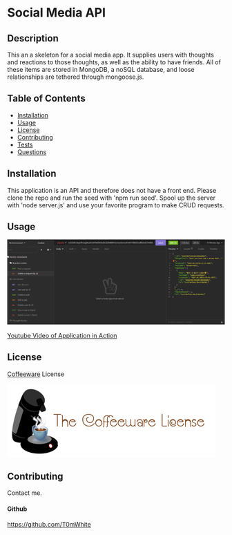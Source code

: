 # Social Media API

  ## Description
  
This an a skeleton for a social media app. It supplies users with thoughts and reactions to those thoughts, as well as the ability to have friends. All of these items are stored in MongoDB, a noSQL database, and loose relationships are tethered through mongoose.js.
  
  ## Table of Contents
  
  - [Installation](#installation)
  - [Usage](#usage)
  - [License](#license)
  - [Contributing](#contributing)
  - [Tests](#tests)
  - [Questions](#questions)
  
  
  
  ## Installation
  
This application is an API and therefore does not have a front end. Please clone the repo and run the seed with 'npm run seed'. Spool up the server with 'node server.js' and use your favorite program to make CRUD requests.
  
  ## Usage
  


![Example](./assets/Example.png)

[Youtube Video of Application in Action](https://www.youtube.com/watch?v=oaTjeyasaxg)

  ## License


[Coffeeware](https://github.com/Sonic853/coffeeware-license)
     License

![License: Coffeeware](https://raw.githubusercontent.com/Sonic853/coffeeware-license/master/coffeeware-logo.png)
        
  
  ## Contributing
  
Contact me.
  
  #### Github
  
  https://github.com/T0mWhite
  


